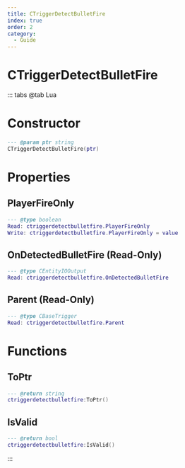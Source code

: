 ```yaml
---
title: CTriggerDetectBulletFire
index: true
order: 2
category:
  - Guide
---
```


# CTriggerDetectBulletFire

::: tabs
@tab Lua
# Constructor
```lua
--- @param ptr string
CTriggerDetectBulletFire(ptr)
```
# Properties
## PlayerFireOnly 
```lua
--- @type boolean
Read: ctriggerdetectbulletfire.PlayerFireOnly
Write: ctriggerdetectbulletfire.PlayerFireOnly = value
```
## OnDetectedBulletFire (Read-Only)
```lua
--- @type CEntityIOOutput
Read: ctriggerdetectbulletfire.OnDetectedBulletFire
```
## Parent (Read-Only)
```lua
--- @type CBaseTrigger
Read: ctriggerdetectbulletfire.Parent
```
# Functions
## ToPtr
```lua
--- @return string
ctriggerdetectbulletfire:ToPtr()
```
## IsValid
```lua
--- @return bool
ctriggerdetectbulletfire:IsValid()
```

:::